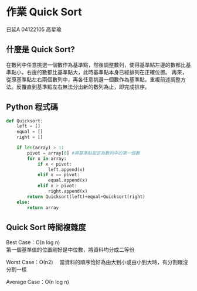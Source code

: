 
作業 Quick Sort
===
日延A 04122105 高星瑜

什麼是 Quick Sort?
-----
在數列中任意挑選一個數作為基準點，然後調整數列，使得基準點左邊的數都比基準點小，右邊的數都比基準點大，此時基準點本身已經排列在正確位置。
再來，從原基準點左右兩個數列中，再各任意挑選一個數作為基準點，重複前述調整方法。反覆直到基準點左右無法分出新的數列為止，即完成排序。

Python 程式碼
-----


```python
def Quicksort:
    left = []
    equal = []
    right = []

    if len(array) > 1:
        pivot = array[0] #將基準點設定為數列中的第一個數
        for x in array:
            if x < pivot:
                left.append(x)
            elif x == pivot:
                equal.append(x)
            elif x > pivot:
                right.append(x)
        return Quicksort(left)+equal+Quicksort(right)  
    else:  
        return array
```

Quick Sort 時間複雜度
-----
Best Case：Ο(n log n)   
第一個基準值的位置剛好是中位數，將資料均分成二等份

Worst Case：Ο(n2)　 
當資料的順序恰好為由大到小或由小到大時，有分割跟沒分割一樣

Average Case：Ο(n log n)
